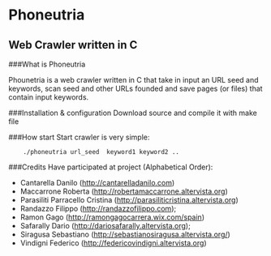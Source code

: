 # Phoneutria
## Web Crawler written in C

###What is Phoneutria

Phounetria is a web crawler written in C that take in input an URL seed and keywords, scan seed and other URLs founded and save pages (or files) that contain input keywords.


###Installation & configuration
Download source and compile it with make file


###How start
Start crawler is very simple:

        ./phoneutria url_seed  keyword1 keyword2 ..
  
  
  
###Credits
Have participated at project (Alphabetical Order):

- Cantarella Danilo (http://cantarelladanilo.com)
- Maccarrone Roberta (http://robertamaccarrone.altervista.org)
- Parasiliti Parracello Cristina (http://parasiliticristina.altervista.org)
- Randazzo Filippo (http://randazzofilippo.com);
- Ramon Gago (http://ramongagocarrera.wix.com/spain)
- Safarally Dario (http://dariosafarally.altervista.org);
- Siragusa Sebastiano (http://sebastianosiragusa.altervista.org/)
- Vindigni Federico (http://federicovindigni.altervista.org)
